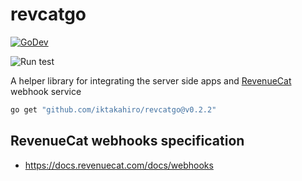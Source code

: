 # revcatgo

[![GoDev][godev-image]][godev-url]

![Run test](https://github.com/iktakahiro/revcatgo/workflows/Run%20test/badge.svg?branch=main)

A helper library for integrating the server side apps and [RevenueCat](https://www.revenuecat.com) webhook service

```bash
go get "github.com/iktakahiro/revcatgo@v0.2.2"
```

## RevenueCat webhooks specification

* https://docs.revenuecat.com/docs/webhooks

[godev-image]: https://pkg.go.dev/badge/github.com/iktakahiro/revcatgo
[godev-url]: https://pkg.go.dev/github.com/iktakahiro/revcatgo